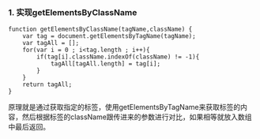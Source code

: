 ### 1. 实现getElementsByClassName
    function getElementsByClassName(tagName,className) {
        var tag = document.getElementsByTagName(tagName);
        var tagAll = [];
        for(var i = 0 ; i<tag.length ; i++){
            if(tag[i].className.indexOf(className) != -1){
                tagAll[tagAll.length] = tag[i];
            }
        }
        return tagAll;
    }
 原理就是通过获取指定的标签，使用getElementsByTagName来获取标签的内容，然后根据标签的className跟传进来的参数进行对比，如果相等就放入数组中最后返回。   
